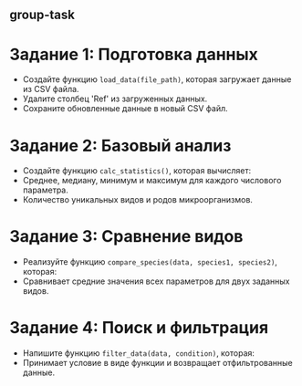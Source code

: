 ## group-task

# Задание 1: Подготовка данных
  - Создайте функцию `load_data(file_path)`, которая загружает данные из CSV файла.
  - Удалите столбец 'Ref' из загруженных данных.
  - Сохраните обновленные данные в новый CSV файл.

# Задание 2: Базовый анализ
  - Создайте функцию `calc_statistics()`, которая вычисляет:
  - Среднее, медиану, минимум и максимум для каждого числового параметра.
  - Количество уникальных видов и родов микроорганизмов.
 
 # Задание 3: Сравнение видов
  - Реализуйте функцию `compare_species(data, species1, species2)`, которая:
  - Сравнивает средние значения всех параметров для двух заданных видов.

# Задание 4: Поиск и фильтрация
  - Напишите функцию `filter_data(data, condition)`, которая:
  - Принимает условие в виде функции и возвращает отфильтрованные данные.
